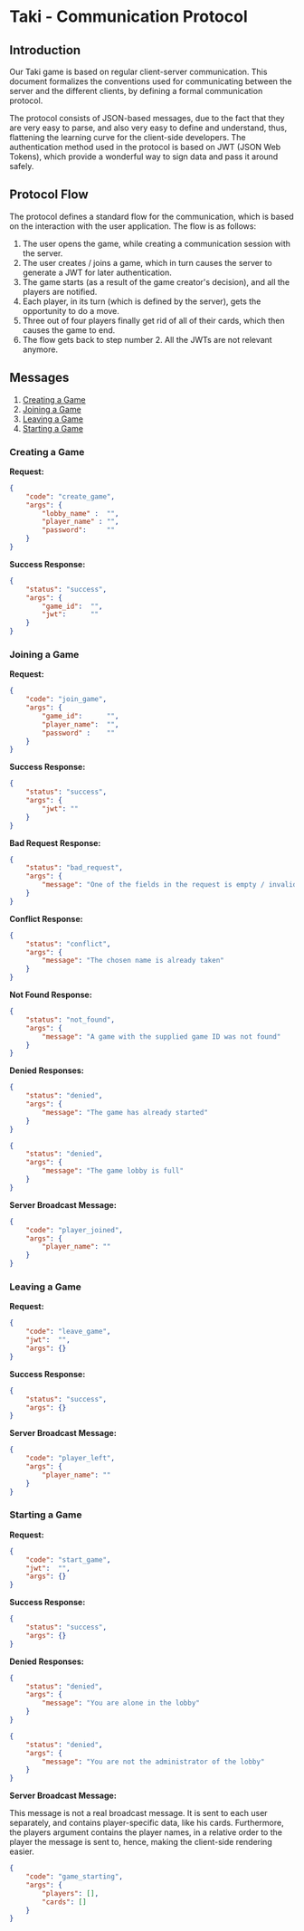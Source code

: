# Taki - Communication Protocol

## Introduction

Our Taki game is based on regular client-server communication. This document formalizes the conventions used for communicating between the server and the different clients, by defining a formal communication protocol.

The protocol consists of JSON-based messages, due to the fact that they are very easy to parse, and also very easy to define and understand, thus, flattening the learning curve for the client-side developers. The authentication method used in the protocol is based on JWT (JSON Web Tokens), which provide a wonderful way to sign data and pass it around safely.

## Protocol Flow

The protocol defines a standard flow for the communication, which is based on the interaction with the user application. The flow is as follows:

1. The user opens the game, while creating a communication session with the server.
2. The user creates / joins a game, which in turn causes the server to generate a JWT for later authentication.
3. The game starts (as a result of the game creator's decision), and all the players are notified.
4. Each player, in its turn (which is defined by the server), gets the opportunity to do a move.
5. Three out of four players finally get rid of all of their cards, which then causes the game to end.
6. The flow gets back to step number 2. All the JWTs are not relevant anymore.

## Messages

1. [Creating a Game](#creating-a-game)
2. [Joining a Game](#joining-a-game)
3. [Leaving a Game](#leaving-a-game)
4. [Starting a Game](#starting-a-game)

### Creating a Game

**Request:**

```json
{
    "code": "create_game",
    "args": {
        "lobby_name" :  "",
        "player_name" : "",
        "password":     ""
    }
}
```

**Success Response:**

```json
{
    "status": "success",
    "args": {
        "game_id":  "",
        "jwt":      ""
    }
}
```

### Joining a Game

**Request:**

```json
{
    "code": "join_game",
    "args": {
        "game_id":      "",
        "player_name":  "",
        "password" :    ""
    }
}
```

**Success Response:**

```json
{
    "status": "success",
    "args": {
        "jwt": ""
    }
}
```

**Bad Request Response:**

```json
{
    "status": "bad_request",
    "args": {
        "message": "One of the fields in the request is empty / invalid"
    }
}
```

**Conflict Response:**

```json
{
    "status": "conflict",
    "args": {
        "message": "The chosen name is already taken"
    }
}
```

**Not Found Response:**

```json
{
    "status": "not_found",
    "args": {
        "message": "A game with the supplied game ID was not found"
    }
}
```

**Denied Responses:**

```json
{
    "status": "denied",
    "args": {
        "message": "The game has already started"
    }
}
```

```json
{
    "status": "denied",
    "args": {
        "message": "The game lobby is full"
    }
}
```

**Server Broadcast Message:**

```json
{
    "code": "player_joined",
    "args": {
        "player_name": ""
    }
}
```

### Leaving a Game

**Request:**

```json
{
    "code": "leave_game",
    "jwt":  "",
    "args": {}
}
```

**Success Response:**

```json
{
    "status": "success",
    "args": {}
}
```

**Server Broadcast Message:**

```json
{
    "code": "player_left",
    "args": {
        "player_name": ""
    }
}
```

### Starting a Game

**Request:**

```json
{
    "code": "start_game",
    "jwt":  "",
    "args": {}
}
```

**Success Response:**

```json
{
    "status": "success",
    "args": {}
}
```

**Denied Responses:**

```json
{
    "status": "denied",
    "args": {
        "message": "You are alone in the lobby"
    }
}
```

```json
{
    "status": "denied",
    "args": {
        "message": "You are not the administrator of the lobby"
    }
}
```

**Server Broadcast Message:**

This message is not a real broadcast message. It is sent to each user separately, and contains player-specific data, like his cards. Furthermore, the players argument contains the player names, in a relative order to the player the message is sent to, hence, making the client-side rendering easier.

```json
{
    "code": "game_starting",
    "args": {
        "players": [],
        "cards": []
    }
}
```